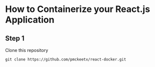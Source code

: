 # How to Containerize your React.js Application
## Step 1
Clone this repository

```
git clone https://github.com/pmckeetx/react-docker.git
```

